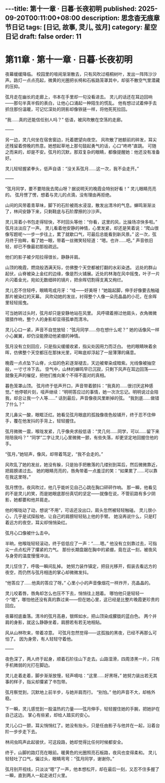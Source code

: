 ---title: 第十一章 · 日暮·长夜初明
published: 2025-09-20T00:11:00+08:00
description: 思念杳无痕章节日记
tags: [日记, 故事, 灵儿, 弦月]
category: 星空日记
draft: false
order: 11
---

# 第11章 · 第十一章 · 日暮·长夜初明

夜幕缓缓降临。
校园里的喧闹渐渐散去，只有风吹过梧桐树叶，发出一阵阵沙沙声。路灯一点点亮起，微黄的光圈把长椅和石板路笼罩其中，却驱不散空气里潜藏的压抑。

弦月走在幽长的走廊上，书本在手里却一句没看进去。
灵儿的话还在耳边回响——那句半真半假的表白，让他心口涌起一种陌生的慌乱。
他有想过试着伸手去抓住那份温暖，可记忆深处的阴影却像铁链一样，将他死死拉回。

“我……真的还能信任别人吗？”
低语，被风吹散在空荡的走廊。

——

另一边，灵几何坐在宿舍窗边，托着腮望向夜空。
风吹散了她额前的碎发，耳尖还残留着傍晚的热意。她想起草地上那句鼓起勇气的话，心口“咚咚”直跳。
可随之而来的，却是不安。弦月的沉默，那双复杂的眼睛，都像提醒她：他还没有准备好。

灵儿轻轻握紧拳头，低声自语：“没关系弦月……这一次，我不会走开。”

——

“弦月同学，要不要陪我去爬山呀？据说明天的晚霞会特别好看！”
灵儿眼睛亮亮的。
弦月愣了愣，想着与灵儿的点滴，没有理由再拒绝。

山间的风带着青草味，脚下的石阶被雨水浸湿，散发出清冷的气息。蝉鸣渐渐淡了，林间安静下来，只剩鞋底与石阶摩擦的沙沙声。

灵儿背着小书包走得轻快，不时回头等他：“你看，这里的风，比操场凉快多啦。”
弦月淡淡应了一声。
灵儿看着他安静的神情，心里发紧，却还是笑着说：“爬山很像写题呢～一步一步往上，累了就歇口气，可最后总能看到新风景。”
这一次，弦月终于抬眸，看了她一眼，带着一丝微笑轻轻道：“嗯。也许……吧。”
声音依旧轻，却已不像最初那般疏远。

他们的影子被夕阳拉得很长，静静并肩。

山顶的晚霞，燃烧般洒满天际，仿佛整个天空都被打翻的水彩染透。
远处的群山起伏，山脊被染上金红的边缘，像是烈火铺展。近处的林海在风中摇曳，叶子一片片闪着金光，宛如无数细碎的镜片，把余晖切割得支离又绚烂。

灵儿忍不住轻呼，眼睛弯成月牙：“哇——好美呀！”她踮起脚，伸手好像要去触碰那片被染红的天幕。
风吹动她的发丝，衬得整个人像一朵亮晶晶的小花，在余晖里轻轻摇曳。

可当她转过头时，弦月却只是安静地站在风里。
风呼啸着擦过他肩头，衣角微微猎猎作响，整个人的身影却显得孤单而清冷。

灵儿心口一紧，声音不自觉放轻：“弦月同学……你在想什么呢？”
她的话像风一样小心翼翼，却仍没能撩动他紧绷的神情。

弦月没有立刻回应，只是指尖缓缓收紧，指尖处因用力而泛白。
他的眼睛映着余晖，仿佛整个天空都压在那抹光里，可眸底却浮起了一层薄薄的痛意。

晚霞一点点坠下山脊，火焰的色彩逐渐褪去，天边被晕染成暗紫。光线像被抽空般，一寸寸冷下去。
空气中，山林的蝉鸣早已沉寂，只剩下风声在耳边回荡——就像无声的催促，把他们推向某个不得不面对的真相。

暮色笼罩山顶。
弦月终于低声开口，声音带着颤抖：“我真的……很讨厌这种感觉。”
他停顿片刻，哑声继续：“明明答应过的事情，她一次次忘记。明明说过会陪我，却总让我一个人等……”
话到最后，声音像夜风里断掉的弦。
“我到底……做错了什么？”

灵儿鼻尖一酸，眼眶泛红。她看见弦月眼底的孤独像夜色般铺开，终于忍不住伸手，覆在他发抖的手背上，轻轻握住。

弦月微微一震，喉咙发紧，几乎像央求般低语：“灵几何……同学，可以……留下来陪陪我吗？”
“同学”二字让灵儿心里微微一颤，有些失落，却更坚定地回握住他的手。

“弦月，”她轻声，像风，却带着笃定，“我不会走的。”

风吹乱了她的发丝，她没有躲，只是抬手把散落的几缕别到耳后，然后微微靠近，把肩膀递过去。
她的眼睛亮亮的，唇角带着一点羞涩的笑：“如果累了……可以靠在我这里呀。”

弦月愣住。夜风吹过，他几乎能听见自己心跳在胸口砰砰作响。
那一瞬，他看见的不是灵儿的笑，而是她眼底那份真切的坚定——就像在说，不管前路有多少阴影，她都要和他并肩走。

他的喉咙动了动，想说“不用”，可话还没出口，肩头忽然被轻轻触碰。
灵儿很小心，几乎是试探般地，让自己的肩膀轻轻贴上他的手臂。
她没再说什么，只是盯着远方的夜空，耳尖却悄悄染红。

弦月心口像被什么击中。

半晌，他喉咙轻轻滚动，终于低低应了一声：“……嗯。”
他没有立刻靠过去，可指尖一点点松开了攥紧的力气。
那份长期盘踞在胸中的紧绷，竟在这一刻，被夜风与身旁的温度慢慢冲淡。

灵儿怔住了，呼吸一瞬间乱掉。
她努力装作镇定，把目光移开，假装去看远方的夜空，而仍然与弦月相连的掌心却微微发抖。

“他答应了……他真的答应了呀。”
心里小小的声音像烟花一样炸开，亮晶晶的。

灵儿咬着唇，唇角却怎么也压不下去，悄悄往上翘着。
哪怕他只是轻轻一个“嗯”，哪怕他还没有真的靠过来——但在她心里，这已经是比整片晚霞更珍贵的回应。

夜幕彻底垂落。清冷的弦月高悬，银辉如水，把山顶染成朦胧的蓝白色。
两个并肩的身影，就这么静静坐着，肩膀若有若无地相贴。

风从山林吹来，带着凉意。
可弦月忽然觉得——这孤独的黑夜，已经不再那么可怕了。
因为身旁，有人轻轻守着他。

——

夜色深了，两人终于起身，顺着石阶往山下走去。山路湿滑，四周漆黑一片，只有手机微弱的光打在脚边。

灵儿走着走着，脚步渐渐放慢，轻声嘀咕：“这里……好黑呀。”
她努力装出若无其事的样子，指尖却攥紧了书包带。

弦月察觉到，沉默地上前半步，与她并肩而行。
“别怕。”
他的声音不大，却格外稳。

下一瞬，灵儿感觉到一股温热的力量——弦月伸手，轻轻握住她的手腕，把她护在自己这边。
掌心有些紧，却给人踏实的安心。

灵儿心口一颤，耳尖悄悄红了。她没有抬头，只是任由影子与他并在一起，沿着台阶一步步走下去。

林间虫鸣声此起彼伏，可这段路，她却觉得比任何时候都安全。

终于，山脚的路灯亮在眼前。暖黄色的光圈照亮石板路，夜风也变得柔和。
灵儿轻轻吐了口气，偏过头，眼睛弯弯：“弦月同学，谢谢你。”

弦月别开视线，只淡淡“嗯”了一声，他本想松开，却在最后一刻，又忍不住多握了一瞬，直到两人一起走进灯火里。